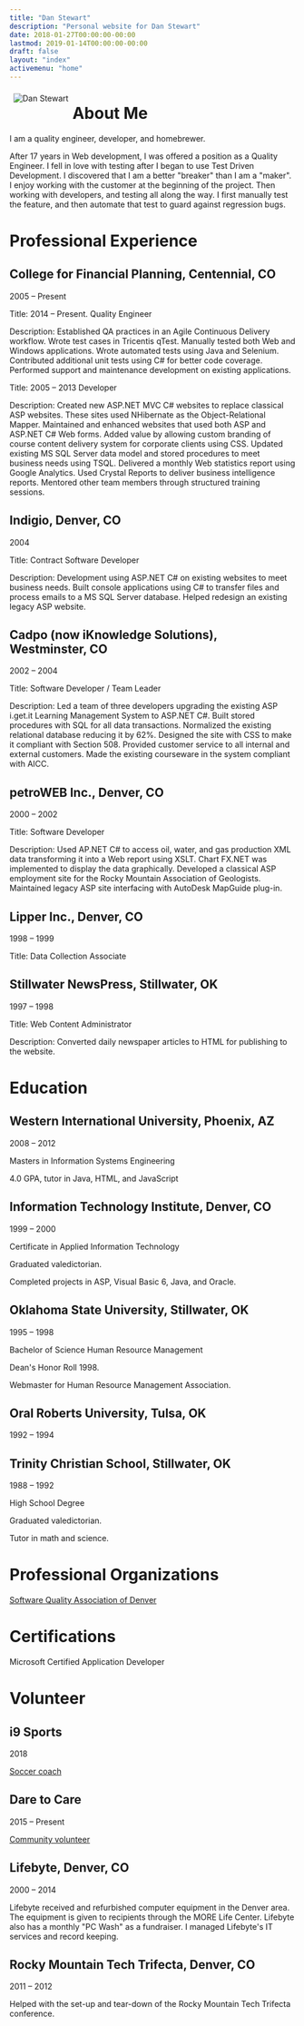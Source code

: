 ```yaml
---
title: "Dan Stewart"
description: "Personal website for Dan Stewart"
date: 2018-01-27T00:00:00-00:00
lastmod: 2019-01-14T00:00:00-00:00
draft: false
layout: "index"
activemenu: "home"
---
```


<img src="/images/stewshack.jpg" style="float:left; margin: 0.5em;" alt="Dan Stewart">

            
# About Me
 
I am a quality engineer, developer, and homebrewer.

After 17 years in Web development, I was offered a position as a Quality Engineer. I fell in love 
with testing after I began to use Test Driven Development. I discovered that I am a better "breaker" than I am a "maker". 
I enjoy working with the customer at the beginning of the project. Then working with developers, and testing all along the way. I first manually test the feature, and then automate that test to guard against regression bugs.

# Professional Experience

## College for Financial Planning, Centennial, CO

2005 &ndash; Present

Title: 2014 &ndash; Present. Quality Engineer

Description: Established QA practices in an Agile Continuous Delivery workflow. 
Wrote test cases in Tricentis qTest. Manually tested 
both Web and Windows applications. Wrote automated tests using Java and Selenium. 
Contributed additional unit tests using C# for better code coverage.
Performed support and maintenance development on existing applications.

Title: 2005 &ndash; 2013 Developer

Description: Created new ASP.NET MVC C# websites to replace classical ASP websites. These sites used NHibernate as
the Object-Relational Mapper. Maintained and enhanced websites that used both ASP and ASP.NET C# Web forms. 
Added value by allowing custom branding of course content delivery system for corporate clients using CSS.
Updated existing MS SQL Server data model and stored procedures to meet business needs using TSQL. Delivered a monthly 
Web statistics report using Google Analytics. Used Crystal Reports to deliver business intelligence reports.
Mentored other team members through structured training sessions.

## Indigio, Denver, CO

2004

Title: Contract Software Developer

Description: Development using ASP.NET C# on existing websites to meet business needs. Built console applications using C#
to transfer files and process emails to a MS SQL Server database. Helped redesign an existing legacy ASP website.

## Cadpo (now iKnowledge Solutions), Westminster, CO

2002 &ndash; 2004

Title: Software Developer / Team Leader

Description: Led a team of three developers upgrading the existing ASP i.get.it Learning Management System to ASP.NET C#. 
Built stored procedures with SQL for all data transactions. Normalized the existing relational database reducing it by 62%. 
Designed the site with CSS to make it compliant with Section 508. Provided customer service to all internal and external customers. 
Made the existing courseware in the system compliant with AICC.</p>

## petroWEB Inc., Denver, CO

2000 &ndash; 2002

Title: Software Developer

Description: Used AP.NET C# to access oil, water, and gas production XML data transforming it into a Web report using XSLT. Chart 
FX.NET was implemented to display the data graphically. Developed a classical ASP employment site for the Rocky Mountain Association 
of Geologists. Maintained legacy ASP site interfacing with AutoDesk MapGuide plug-in.

## Lipper Inc., Denver, CO

1998 &ndash; 1999

Title: Data Collection Associate

## Stillwater NewsPress, Stillwater, OK

1997 &ndash; 1998

Title: Web Content Administrator

Description: Converted daily newspaper articles to HTML for publishing to the website.

# Education

## Western International University, Phoenix, AZ

2008 &ndash; 2012

Masters in Information Systems Engineering

4.0 GPA, tutor in Java, HTML, and JavaScript

## Information Technology Institute, Denver, CO

1999 &ndash; 2000

Certificate in Applied Information Technology

Graduated valedictorian.

Completed projects in ASP, Visual Basic 6, Java, and Oracle.

## Oklahoma State University, Stillwater, OK

1995 &ndash; 1998

Bachelor of Science Human Resource Management

Dean's Honor Roll 1998.

Webmaster for Human Resource Management Association.

## Oral Roberts University, Tulsa, OK

1992 &ndash; 1994

## Trinity Christian School, Stillwater, OK

1988 &ndash; 1992

High School Degree

Graduated valedictorian.

Tutor in math and science.

# Professional Organizations

[Software Quality Association of Denver](https://www.meetup.com/squadco)

# Certifications

Microsoft Certified Application Developer

# Volunteer

## i9 Sports

2018

[Soccer coach](https://www.i9sports.com/)

## Dare to Care

2015 &ndash; Present

[Community volunteer](http://www.coloradocommunity.org/serve/)

## Lifebyte, Denver, CO

2000 &ndash; 2014

Lifebyte received and refurbished computer equipment in the Denver area. The equipment is given to recipients through the 
MORE Life Center. Lifebyte also has a monthly "PC Wash" as a fundraiser. I managed Lifebyte's IT services and record keeping.

## Rocky Mountain Tech Trifecta, Denver, CO

2011 &ndash; 2012

Helped with the set-up and tear-down of the Rocky Mountain Tech Trifecta conference.
